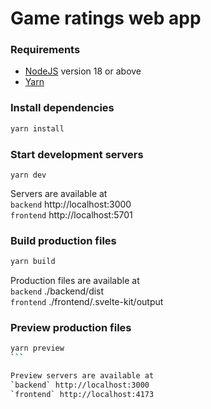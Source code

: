 # Game ratings web app

### Requirements

- [NodeJS](https://nodejs.org) version 18 or above
- [Yarn](https://yarnpkg.com)

### Install dependencies

```sh
yarn install
```

### Start development servers

```
yarn dev
```

Servers are available at  
`backend` http://localhost:3000  
`frontend` http://localhost:5701

### Build production files

```sh
yarn build
```

Production files are available at  
`backend` ./backend/dist  
`frontend` ./frontend/.svelte-kit/output

### Preview production files

````sh
yarn preview
```

Preview servers are available at  
`backend` http://localhost:3000  
`frontend` http://localhost:4173
````
